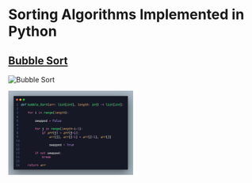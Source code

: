 # Sorting Algorithms Implemented in Python

## [Bubble Sort](bubble_sort.py)

![Bubble Sort](https://upload.wikimedia.org/wikipedia/commons/c/c8/Bubble-sort-example-300px.gif)

<img src="https://github.com/kannanjayachandran/Python/blob/b12d61ea893a03911d10b5ea968dcaa2090f1ff8/1.%20DATA%20STRUCTURES%20AND%20ALGORITHMS/Algorithms/Sorting/bubbleSort.png" width="50%"/>
